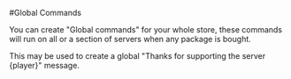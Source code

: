 #Global Commands

You can create "Global commands" for your whole store, these commands will run on all or a section of servers when any package is bought.

This may be used to create a global "Thanks for supporting the server {player}" message.